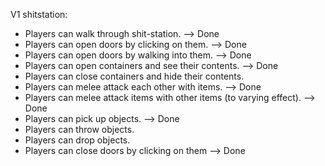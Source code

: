 V1 shitstation:

* Players can walk through shit-station.
  --> Done
* Players can open doors by clicking on them.
  --> Done
* Players can open doors by walking into them.
  --> Done
* Players can open containers and see their contents.
  --> Done
* Players can close containers and hide their contents.  
* Players can melee attack each other with items.
  --> Done
* Players can melee attack items with other items (to varying effect).
  --> Done
* Players can pick up objects.
  --> Done
* Players can throw objects.
* Players can drop objects.
* Players can close doors by clicking on them
 --> Done